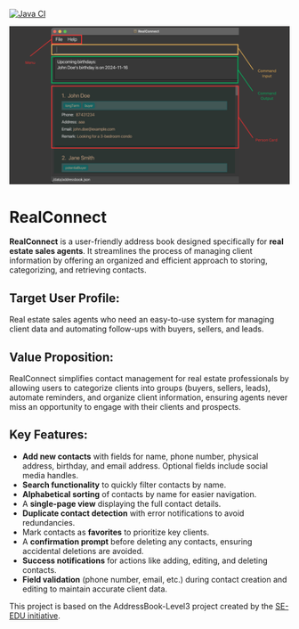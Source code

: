[![Java CI](https://github.com/AY2425S1-CS2103-F09-2/tp/actions/workflows/gradle.yml/badge.svg)](https://github.com/AY2425S1-CS2103-F09-2/tp/actions/workflows/gradle.yml)

![Ui](docs/images/Ui.png)

# RealConnect

**RealConnect** is a user-friendly address book designed specifically for **real estate sales agents**. It streamlines the process of managing client information by offering an organized and efficient approach to storing, categorizing, and retrieving contacts.

## Target User Profile:
Real estate sales agents who need an easy-to-use system for managing client data and automating follow-ups with buyers, sellers, and leads.

## Value Proposition:
RealConnect simplifies contact management for real estate professionals by allowing users to categorize clients into groups (buyers, sellers, leads), automate reminders, and organize client information, ensuring agents never miss an opportunity to engage with their clients and prospects.

## Key Features:
- **Add new contacts** with fields for name, phone number, physical address, birthday, and email address. Optional fields include social media handles.
- **Search functionality** to quickly filter contacts by name.
- **Alphabetical sorting** of contacts by name for easier navigation.
- A **single-page view** displaying the full contact details.
- **Duplicate contact detection** with error notifications to avoid redundancies.
- Mark contacts as **favorites** to prioritize key clients.
- A **confirmation prompt** before deleting any contacts, ensuring accidental deletions are avoided.
- **Success notifications** for actions like adding, editing, and deleting contacts.
- **Field validation** (phone number, email, etc.) during contact creation and editing to maintain accurate client data.

This project is based on the AddressBook-Level3 project created by the [SE-EDU initiative](https://se-education.org).